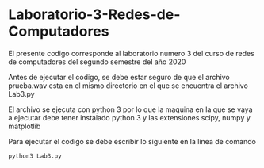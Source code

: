 # Laboratorio-3-Redes-de-Computadores

El presente codigo corresponde al laboratorio numero 3 del curso de redes de computadores del segundo semestre del año 2020

Antes de ejecutar el codigo, se debe estar seguro de que el archivo prueba.wav  esta en el mismo directorio en el que se encuentra el archivo Lab3.py

El archivo se ejecuta con python 3 por lo que la maquina en la que se vaya a ejecutar debe tener instalado python 3 y las extensiones scipy, numpy y matplotlib

Para ejecutar el codigo se debe escribir lo siguiente en la linea de comando

    python3 Lab3.py 


